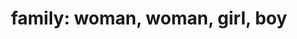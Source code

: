 ---
layout: people&body
title: "family: woman, woman, girl, boy"
emoji: family__woman_woman_girl_boy
permalink: 👩‍👩‍👧‍👦.html
---